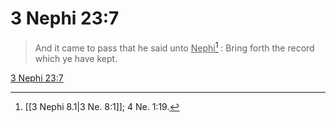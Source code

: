# 3 Nephi 23:7

> And it came to pass that he said unto <u>Nephi</u>[^a] : Bring forth the record which ye have kept.

[3 Nephi 23:7](https://www.churchofjesuschrist.org/study/scriptures/bofm/3-ne/23?lang=eng&id=p7#p7)


[^a]: [[3 Nephi 8.1|3 Ne. 8:1]]; 4 Ne. 1:19.
